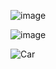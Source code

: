 ![image](https://user-images.githubusercontent.com/84022755/214865441-004820ae-218d-48e4-a7fe-38e0fbe83579.png)


![image](https://user-images.githubusercontent.com/84022755/214865874-3204919c-3327-486b-bc1c-4cebcd44ea17.png)

![Car](https://user-images.githubusercontent.com/84022755/214864616-bcd49f41-b5fd-4547-a03b-baeeda1b159d.gif)
